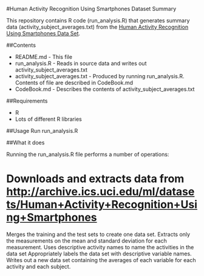 #Human Activity Recognition Using Smartphones Dataset Summary

This repository contains R code (run_analysis.R) that generates summary data (activity_subject_averages.txt) from the [Human Activity Recognition Using Smartphones Data Set](http://archive.ics.uci.edu/ml/datasets/Human+Activity+Recognition+Using+Smartphones).

##Contents
* README.md - This file
* run_analysis.R - Reads in source data and writes out activity_subject_averages.txt
* activity_subject_averages.txt - Produced by running run_analysis.R. Contents of file are described in CodeBook.md
* CodeBook.md - Describes the contents of activity_subject_averages.txt

##Requirements
* R
* Lots of different R libraries

##Usage
Run run_analysis.R

##What it does

Running the run_analysis.R file performs a number of operations:

# Downloads and extracts data from http://archive.ics.uci.edu/ml/datasets/Human+Activity+Recognition+Using+Smartphones
Merges the training and the test sets to create one data set.
Extracts only the measurements on the mean and standard deviation for each measurement. 
Uses descriptive activity names to name the activities in the data set
Appropriately labels the data set with descriptive variable names. 
Writes out a new data set containing the averages of each variable for each activity and each subject.
